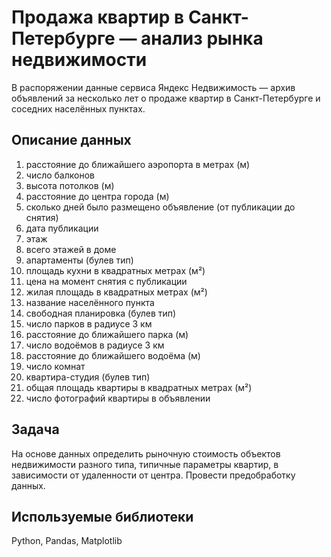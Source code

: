 # Продажа квартир в Санкт-Петербурге — анализ рынка недвижимости

В распоряжении данные сервиса Яндекс Недвижимость — архив объявлений за несколько лет о продаже квартир в Санкт-Петербурге и соседних населённых пунктах.
## Описание данных
1. расстояние до ближайшего аэропорта в метрах (м)
2. число балконов
3. высота потолков (м)
4. расстояние до центра города (м)
5. сколько дней было размещено объявление (от публикации до снятия)
6. дата публикации
7. этаж
8. всего этажей в доме
9. апартаменты (булев тип)
10. площадь кухни в квадратных метрах (м²)
11. цена на момент снятия с публикации
12. жилая площадь в квадратных метрах (м²)
13. название населённого пункта
14. свободная планировка (булев тип)
15. число парков в радиусе 3 км
16. расстояние до ближайшего парка (м)
17. число водоёмов в радиусе 3 км
18. расстояние до ближайшего водоёма (м)
19. число комнат
20. квартира-студия (булев тип)
21. общая площадь квартиры в квадратных метрах (м²)
22. число фотографий квартиры в объявлении

## Задача
На основе данных определить рыночную стоимость объектов недвижимости разного типа, типичные параметры квартир, в зависимости от удаленности от центра. Провести предобработку данных.

## Используемые библиотеки
Python, Pandas, Matplotlib


